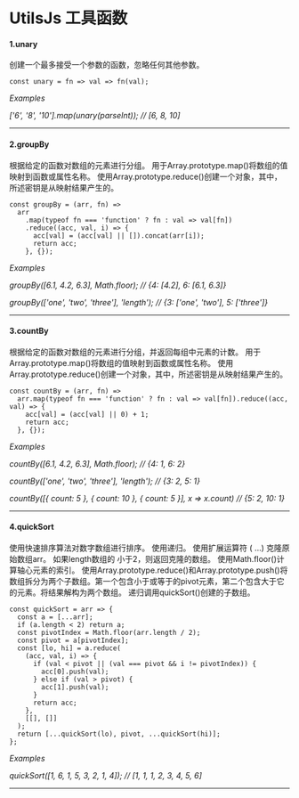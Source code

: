 # UtilsJs 工具函数
#### 1.unary
   创建一个最多接受一个参数的函数，忽略任何其他参数。
```
const unary = fn => val => fn(val);
```
*Examples*

*['6', '8', '10'].map(unary(parseInt)); // [6, 8, 10]*
***
#### 2.groupBy
   根据给定的函数对数组的元素进行分组。
   用于Array.prototype.map()将数组的值映射到函数或属性名称。
   使用Array.prototype.reduce()创建一个对象，其中，所述密钥是从映射结果产生的。
```
const groupBy = (arr, fn) =>
  arr
    .map(typeof fn === 'function' ? fn : val => val[fn])
    .reduce((acc, val, i) => {
      acc[val] = (acc[val] || []).concat(arr[i]);
      return acc;
    }, {});
```
*Examples*

*groupBy([6.1, 4.2, 6.3], Math.floor); // {4: [4.2], 6: [6.1, 6.3]}*

*groupBy(['one', 'two', 'three'], 'length'); // {3: ['one', 'two'], 5: ['three']}*
***
#### 3.countBy
   根据给定的函数对数组的元素进行分组，并返回每组中元素的计数。
   用于Array.prototype.map()将数组的值映射到函数或属性名称。
   使用Array.prototype.reduce()创建一个对象，其中，所述密钥是从映射结果产生的。
```
const countBy = (arr, fn) =>
  arr.map(typeof fn === 'function' ? fn : val => val[fn]).reduce((acc, val) => {
    acc[val] = (acc[val] || 0) + 1;
    return acc;
  }, {});
```
*Examples*

*countBy([6.1, 4.2, 6.3], Math.floor); // {4: 1, 6: 2}*

*countBy(['one', 'two', 'three'], 'length'); // {3: 2, 5: 1}*

*countBy([{ count: 5 }, { count: 10 }, { count: 5 }], x => x.count)
// {5: 2, 10: 1}*
***

#### 4.quickSort
   使用快速排序算法对数字数组进行排序。
   使用递归。
   使用扩展运算符 ( ...) 克隆原始数组arr。
   如果length数组的 小于2，则返回克隆的数组。
   使用Math.floor()计算轴心元素的索引。
   使用Array.prototype.reduce()和Array.prototype.push()将数组拆分为两个子数组。第一个包含小于或等于的pivot元素，第二个包含大于它的元素。将结果解构为两个数组。
   递归调用quickSort()创建的子数组。
```
const quickSort = arr => {
  const a = [...arr];
  if (a.length < 2) return a;
  const pivotIndex = Math.floor(arr.length / 2);
  const pivot = a[pivotIndex];
  const [lo, hi] = a.reduce(
    (acc, val, i) => {
      if (val < pivot || (val === pivot && i != pivotIndex)) {
        acc[0].push(val);
      } else if (val > pivot) {
        acc[1].push(val);
      }
      return acc;
    },
    [[], []]
  );
  return [...quickSort(lo), pivot, ...quickSort(hi)];
};
```
*Examples*

*quickSort([1, 6, 1, 5, 3, 2, 1, 4]); // [1, 1, 1, 2, 3, 4, 5, 6]*
***

